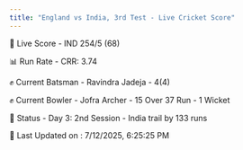 ```yaml
---
title: "England vs India, 3rd Test - Live Cricket Score"
---
```


🔴 Live Score - IND 254/5 (68)  

📊 Run Rate - CRR: 3.74  

✊ Current Batsman - Ravindra Jadeja - 4(4)  

✊ Current Bowler - Jofra Archer - 15 Over 37 Run - 1 Wicket  

📑 Status - Day 3: 2nd Session - India trail by 133 runs

📝 Last Updated on : 7/12/2025, 6:25:25 PM  

